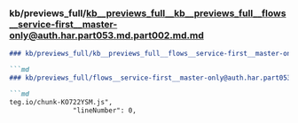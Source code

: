 ### kb/previews_full/kb__previews_full__kb__previews_full__flows__service-first__master-only@auth.har.part053.md.part002.md.md

```md
### kb/previews_full/kb__previews_full__flows__service-first__master-only@auth.har.part053.md.part002.md

```md
### kb/previews_full/flows__service-first__master-only@auth.har.part053.md (part 002)

```md
teg.io/chunk-KO722YSM.js",
                "lineNumber": 0,
     
```

```

```

```
